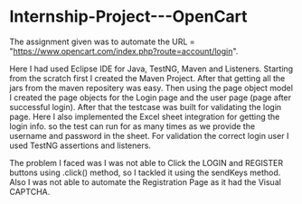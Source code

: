 # Internship-Project---OpenCart

The assignment given was to automate the URL = "https://www.opencart.com/index.php?route=account/login".

Here I had used Eclipse IDE for Java, TestNG, Maven and Listeners. Starting from the scratch first I created the Maven Project. After that getting all the jars from the maven repositery was easy. Then using the page object model I created the page objects for the Login page and the user page (page after successful login). After that the testcase was built for validating the login page. Here I also implemented the Excel sheet integration for getting the login info. so the test can run for as many times as we provide the username and password in the sheet. For validation the correct login user I used TestNG assertions and listeners.

The problem I faced was I was not able to Click the LOGIN and REGISTER buttons using .click() method, so I tackled it using the sendKeys method.
Also I was not able to automate the Registration Page as it had the Visual CAPTCHA.

